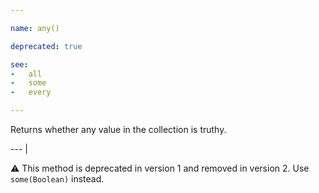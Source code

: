 ```yaml
---

name: any()

deprecated: true

see:
-   all
-   some
-   every

---
```


Returns whether any value in the collection is truthy.

--- |

:warning: This method is deprecated in version 1 and removed in version 2.
Use `some(Boolean)` instead.

